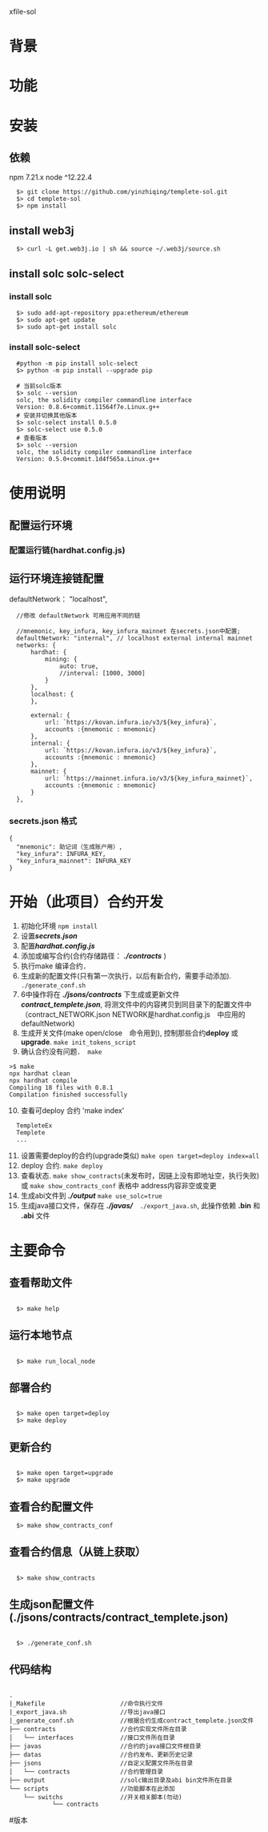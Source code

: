 xfile-sol

# 背景


# 功能



# 安装

## 依赖
  npm 7.21.x
  node ^12.22.4

```
  $> git clone https://github.com/yinzhiqing/templete-sol.git
  $> cd templete-sol
  $> npm install
```

## install web3j

```
  $> curl -L get.web3j.io | sh && source ~/.web3j/source.sh
```


## install solc solc-select 

### install solc
```
  $> sudo add-apt-repository ppa:ethereum/ethereum
  $> sudo apt-get update
  $> sudo apt-get install solc
```

### install solc-select
```
  #python -m pip install solc-select
  $> python -m pip install --upgrade pip

  # 当前solc版本
  $> solc --version
  solc, the solidity compiler commandline interface
  Version: 0.8.6+commit.11564f7e.Linux.g++
  # 安装并切换其他版本
  $> solc-select install 0.5.0
  $> solc-select use 0.5.0
  # 查看版本
  $> solc --version
  solc, the solidity compiler commandline interface
  Version: 0.5.0+commit.1d4f565a.Linux.g++
```

# 使用说明

## 配置运行环境

### 配置运行链(hardhat.config.js)

## 运行环境连接链配置
  defaultNetwork： "localhost",
   
```
  //修改 defaultNetwork 可用应用不同的链 

  //mnemonic, key_infura, key_infura_mainnet 在secrets.json中配置;
  defaultNetwork: "internal", // localhost external internal mainnet
  networks: {
      hardhat: {
          mining: {
              auto: true,
              //interval: [1000, 3000]
          }
      },
      localhost: {
      },

      external: {
          url: `https://kovan.infura.io/v3/${key_infura}`,
          accounts :{mnemonic : mnemonic}
      },
      internal: {
          url: `https://kovan.infura.io/v3/${key_infura}`,
          accounts :{mnemonic : mnemonic}
      },
      mainnet: {
          url: `https://mainnet.infura.io/v3/${key_infura_mainnet}`,
          accounts :{mnemonic : mnemonic}
      }
  },

```   

### secrets.json 格式

```
{
  "mnemonic": 助记词（生成账户用）,
  "key_infura": INFURA_KEY,
  "key_infura_mainnet": INFURA_KEY
}
```

# 开始（此项目）合约开发
  1. 初始化环境 `npm install`
  2. 设置***secrets.json***
  3. 配置***hardhat.config.js***
  4. 添加或编写合约(合约存储路径： ***./contracts*** )
  5. 执行make 编译合约．
  6. 生成新的配置文件(只有第一次执行，以后有新合约，需要手动添加). `./generate_conf.sh`
  7. 6中操作将在 ***./jsons/contracts*** 下生成或更新文件 ***contract_templete.json***, 
     将测文件中的内容拷贝到同目录下的配置文件中（contract_NETWORK.json NETWORK是hardhat.config.js　中应用的defaultNetwork)
  8. 生成开关文件(make open/close　命令用到), 控制那些合约**deploy** 或 **upgrade**. `make init_tokens_script`
  9. 确认合约没有问题．　`make`
  ```
  >$ make
  npx hardhat clean
  npx hardhat compile
  Compiling 18 files with 0.8.1
  Compilation finished successfully
  ```
  10. 查看可deploy 合约 'make index'
  ```
    TempleteEx
    Templete
    ...
  ```
  11. 设置需要deploy的合约(upgrade类似) `make open target=deploy index=all`
  12. deploy 合约. `make deploy`
  13. 查看状态. `make show_contracts`(未发布时，因链上没有即地址空，执行失败) 或 `make show_contracts_conf` 表格中 address内容非空或变更
  14. 生成abi文件到 ***./output*** `make use_solc=true` 
  15. 生成java接口文件，保存在 ***./javas/***　`./export_java.sh`, 此操作依赖 **.bin** 和　**.abi** 文件


# 主要命令
## 查看帮助文件

```

  $> make help

```

## 运行本地节点

```

  $> make run_local_node

```


## 部署合约

```

  $> make open target=deploy
  $> make deploy

```
  
## 更新合约

```

  $> make open target=upgrade
  $> make upgrade

```

## 查看合约配置文件

```
  $> make show_contracts_conf

```

## 查看合约信息（从链上获取）

```

  $> make show_contracts

```

## 生成json配置文件(./jsons/contracts/contract_templete.json)

```

  $> ./generate_conf.sh

```

##

## 代码结构

```

.
|_Makefile                     //命令执行文件
|_export_java.sh               //导出java接口
|_generate_conf.sh             //根据合约生成contract_templete.json文件
├── contracts                  //合约实现文件所在目录
│   └── interfaces             //接口文件所在目录
├── javas                      //合约的java接口文件根目录
├── datas                      //合约发布、更新历史记录
├── jsons                      //自定义配置文件所在目录
│   └── contracts              //合约管理目录
├── output                     //solc输出目录及abi bin文件所在目录
└── scripts                    //功能脚本在此添加
    └── switchs                //开关相关脚本(勿动)
            └── contracts

```

#版本
